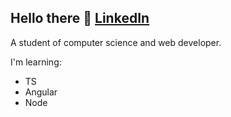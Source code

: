 ## Hello there 👊 [LinkedIn](https://www.linkedin.com/in/pedro-mesquita-maia-5381a320a/)

A student of computer science and web developer.

I'm learning:
- TS
- Angular
- Node

